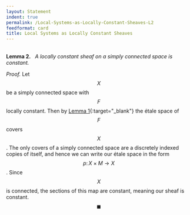 ```yaml
---
layout: Statement
indent: true
permalink: /Local-Systems-as-Locally-Constant-Sheaves-L2
feedformat: card
title: Local Systems as Locally Constant Sheaves
---
```

$$ \DeclareMathOperator{\LC}{LC} \DeclareMathOperator{\LS}{LS} \newcommand{\CA}{\mathcal{A}} \newcommand{\CB}{\mathcal{B}} \DeclareMathOperator{\Aut}{Aut}$$
<br>
**Lemma 2.** &nbsp; *A locally constant sheaf on a simply connected space is constant.*

*Proof.* Let $$ X $$ be a simply connected space with $$ F $$ locally constant. Then by [Lemma 1](https://www.justinasher.me/Local-Systems-as-Locally-Constant-Sheaves-L1){:target="_blank"} the étale space of $$ F $$ covers $$ X $$. The only covers of a simply connected space are a discretely indexed copies of itself, and hence we can write our étale space in the form $$ p \colon X \times M \to X $$. Since $$ X $$ is connected, the sections of this map are constant, meaning our sheaf is constant. $$ \blacksquare $$
